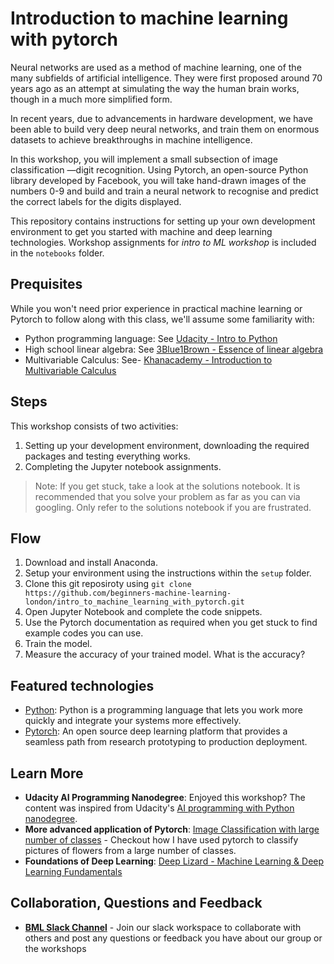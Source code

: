 # Introduction to machine learning with pytorch

Neural networks are used as a method of machine learning, one of the many subfields of artificial intelligence. They were first proposed around 70 years ago as an attempt at simulating the way the human brain works, though in a much more simplified form.

In recent years, due to advancements in hardware development, we have been able to build very deep neural networks, and train them on enormous datasets to achieve breakthroughs in machine intelligence.

In this workshop, you will implement a small subsection of image classification —digit recognition. Using Pytorch, an open-source Python library developed by Facebook, you will take hand-drawn images of the numbers 0-9 and build and train a neural network to recognise and predict the correct labels for the digits displayed.

This repository contains instructions for setting up your own development environment to get you started with machine and deep learning technologies. Workshop assignments for _intro to ML workshop_ is included in the `notebooks` folder.

## Prequisites

While you won't need prior experience in practical machine learning or Pytorch to follow along with this class, we'll assume some familiarity with:

- Python programming language: See [Udacity - Intro to Python](https://eu.udacity.com/course/introduction-to-python--ud1110)
- High school linear algebra: See [3Blue1Brown - Essence of linear algebra](https://www.youtube.com/watch?v=kjBOesZCoqc)
- Multivariable Calculus:  See- [Khanacademy - Introduction to Multivariable Calculus](https://www.khanacademy.org/math/multivariable-calculus)

## Steps

This workshop consists of two activities:

1. Setting up your development environment, downloading the required packages and testing everything works.
2. Completing the Jupyter notebook assignments.

> Note: If you get stuck, take a look at the solutions notebook. It is recommended that you solve your problem as far as you can via googling. Only refer to the solutions notebook if you are frustrated.

## Flow

1. Download and install Anaconda.
2. Setup your environment using the instructions within the `setup` folder.
3. Clone this git reposiroty using `git clone https://github.com/beginners-machine-learning-london/intro_to_machine_learning_with_pytorch.git`
4. Open Jupyter Notebook and complete the code snippets.
5. Use the Pytorch documentation as required when you get stuck to find example codes you can use.
6. Train the model.
7. Measure the accuracy of your trained model. What is the accuracy?

## Featured technologies

- [Python](https://www.python.org/): Python is a programming language that lets you work more quickly and integrate your systems more effectively.
- [Pytorch](https://pytorch.org/): An open source deep learning platform that provides a seamless path from research prototyping to production deployment.

## Learn More

- **Udacity AI Programming Nanodegree**: Enjoyed this workshop? The content was inspired from Udacity's [AI programming with Python nanodegree](https://eu.udacity.com/course/ai-programming-python-nanodegree--nd089).
- **More advanced application of Pytorch**: [Image Classification with large number of classes](https://github.com/Ali-Parandeh/Udacity_AI_Programming_Nanodegree/blob/master/Project%20-%20Create%20Your%20Own%20Image%20Classifier/Image%20Classifier%20Project.ipynb) - Checkout how I have used pytorch to classify pictures of flowers from a large number of classes.
- **Foundations of Deep Learning**: [Deep Lizard - Machine Learning & Deep Learning Fundamentals](https://deeplizard.com/learn/playlist/PLZbbT5o_s2xq7LwI2y8_QtvuXZedL6tQU)

## Collaboration, Questions and Feedback
- [**BML Slack Channel**](https://join.slack.com/t/beginnersmach-wlf5812/shared_invite/enQtNzAzODA4OTY3MTcyLWU2ZDMzNGU2YTQ4ZDk5ZjY3OTk1YWU2OGU5NWRmMjM1NzkwM2MwYjk5MDNhZWE1YWVmNzY1MjgzZDk4OGE1OGE) - Join our slack workspace to collaborate with others and post any questions or feedback you have about our group or the workshops
